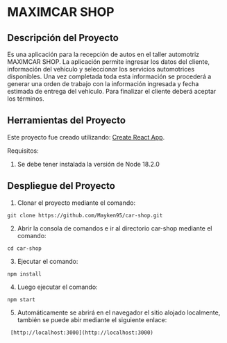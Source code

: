 # MAXIMCAR SHOP

## Descripción del Proyecto

Es una aplicación para la recepción de autos en el taller automotriz MAXIMCAR SHOP. La aplicación permite ingresar los datos del cliente, información del vehículo y seleccionar los servicios automotrices disponibles. Una vez completada toda esta información se procederá a generar una orden de trabajo con la información ingresada y fecha estimada de entrega del vehículo. Para finalizar el cliente deberá aceptar los términos.

## Herramientas del Proyecto

Este proyecto fue creado utilizando: [Create React App](https://github.com/facebook/create-react-app).

Requisitos: 

1. Se debe tener instalada la versión de Node 18.2.0


## Despliegue del Proyecto

1. Clonar el proyecto mediante el comando:
```
git clone https://github.com/Mayken95/car-shop.git

```
2. Abrir la consola de comandos e ir al directorio car-shop mediante el comando:
```
cd car-shop

```

3. Ejecutar el comando:
```
npm install

```

4. Luego ejecutar el comando:
```
npm start

```

5. Automáticamente se abrirá en el navegador el sitio alojado localmente, también se puede abir mediante el siguiente enlace:
```
 [http://localhost:3000](http://localhost:3000)

 ```

